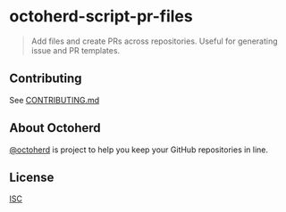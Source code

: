# octoherd-script-pr-files

> Add files and create PRs across repositories. Useful for generating issue and PR templates.

## Contributing

See [CONTRIBUTING.md](CONTRIBUTING.md)

## About Octoherd

[@octoherd](https://github.com/octoherd/) is project to help you keep your GitHub repositories in line.

## License

[ISC](LICENSE.md)
